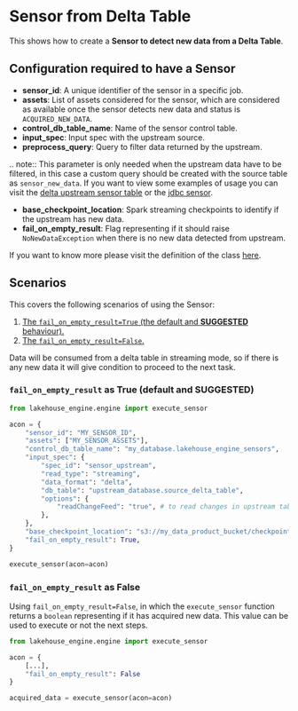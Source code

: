 # Sensor from Delta Table

This shows how to create a **Sensor to detect new data from a Delta Table**.

## Configuration required to have a Sensor

- **sensor_id**: A unique identifier of the sensor in a specific job.
- **assets**: List of assets considered for the sensor, which are considered as available once the
  sensor detects new data and status is `ACQUIRED_NEW_DATA`.
- **control_db_table_name**: Name of the sensor control table.
- **input_spec**: Input spec with the upstream source.
- **preprocess_query**: Query to filter data returned by the upstream.

.. note:: This parameter is only needed when the upstream data have to be filtered, in this case a custom query should be created with the source table as `sensor_new_data`.
   If you want to view some examples of usage you can visit the [delta upstream sensor table](../delta_upstream_sensor_table/delta_upstream_sensor_table.md) or the [jdbc sensor](../jdbc_table/jdbc_table.md).

- **base_checkpoint_location**: Spark streaming checkpoints to identify if the upstream has new data.
- **fail_on_empty_result**: Flag representing if it should raise `NoNewDataException` when
there is no new data detected from upstream.

If you want to know more please visit the definition of the class [here](../../lakehouse_engine/core/definitions.html#SensorSpec).

## Scenarios

This covers the following scenarios of using the Sensor:

1. [The `fail_on_empty_result=True` (the default and **SUGGESTED** behaviour).](#fail_on_empty_result-as-true-default-and-suggested)
2. [The `fail_on_empty_result=False`.](#fail_on_empty_result-as-false)

Data will be consumed from a delta table in streaming mode,
so if there is any new data it will give condition to proceed to the next task.

### `fail_on_empty_result` as True (default and SUGGESTED)

```python
from lakehouse_engine.engine import execute_sensor

acon = {
    "sensor_id": "MY_SENSOR_ID",
    "assets": ["MY_SENSOR_ASSETS"],
    "control_db_table_name": "my_database.lakehouse_engine_sensors",
    "input_spec": {
        "spec_id": "sensor_upstream",
        "read_type": "streaming",
        "data_format": "delta",
        "db_table": "upstream_database.source_delta_table",
        "options": {
            "readChangeFeed": "true", # to read changes in upstream table
        },
    },
    "base_checkpoint_location": "s3://my_data_product_bucket/checkpoints",
    "fail_on_empty_result": True,
}

execute_sensor(acon=acon)
```

### `fail_on_empty_result` as False

Using `fail_on_empty_result=False`, in which the `execute_sensor` function returns a `boolean` representing if it 
has acquired new data. This value can be used to execute or not the next steps.

```python
from lakehouse_engine.engine import execute_sensor

acon = {
    [...],
    "fail_on_empty_result": False
}

acquired_data = execute_sensor(acon=acon)
```